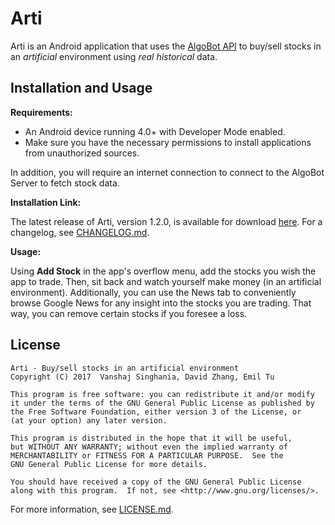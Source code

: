# Arti

Arti is an Android application that uses the [AlgoBot API](https://github.com/Davarco/AlgoBot) to buy/sell stocks in an _artificial_ environment using _real historical_ data.

## Installation and Usage

**Requirements:**

 - An Android device running 4.0+ with Developer Mode enabled.
 - Make sure you have the necessary permissions to install applications from unauthorized sources.

In addition, you will require an internet connection to connect to the AlgoBot Server to fetch stock data.

**Installation Link:**

The latest release of Arti, version 1.2.0, is available for download [here](https://github.com/VansTech/Arti/raw/master/app/arti-release-1.2.0.apk). For a changelog, see [CHANGELOG.md](https://github.com/VansTech/Arti/blob/master/CHANGELOG.md).

**Usage:**

Using **Add Stock** in the app's overflow menu, add the stocks you wish the app to trade. Then, sit back and watch yourself make money (in an artificial environment). Additionally, you can use the News tab to conveniently browse Google News for any insight into the stocks you are trading. That way, you can remove certain stocks if you foresee a loss.

## License

    Arti - Buy/sell stocks in an artificial environment
    Copyright (C) 2017  Vanshaj Singhania, David Zhang, Emil Tu

    This program is free software: you can redistribute it and/or modify
    it under the terms of the GNU General Public License as published by
    the Free Software Foundation, either version 3 of the License, or
    (at your option) any later version.

    This program is distributed in the hope that it will be useful,
    but WITHOUT ANY WARRANTY; without even the implied warranty of
    MERCHANTABILITY or FITNESS FOR A PARTICULAR PURPOSE.  See the
    GNU General Public License for more details.

    You should have received a copy of the GNU General Public License
    along with this program.  If not, see <http://www.gnu.org/licenses/>.
 
For more information, see [LICENSE.md](https://github.com/VansTech/Arti/blob/master/LICENSE.md).
